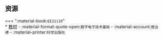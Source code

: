 ## 资源  
=== ":material-book:`EE21110`"  
    * [教材](https://api.hanximeng.com/lanzou/?url=https://cqu-openlib.lanzout.com/ihkmc2o4tqvc&type=down) - :material-format-quote-open:`数字电子技术基础` - :material-account:`唐治德` - :material-printer:`科学出版社`  